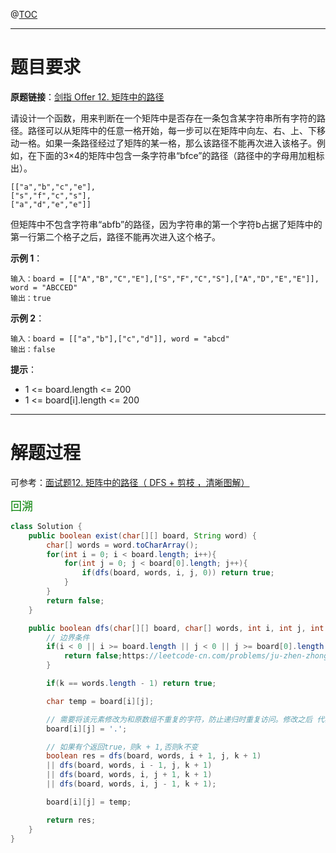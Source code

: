 @[TOC](目录)

***

# 题目要求

**原题链接**：[剑指 Offer 12. 矩阵中的路径](https://leetcode-cn.com/problems/ju-zhen-zhong-de-lu-jing-lcof/)

请设计一个函数，用来判断在一个矩阵中是否存在一条包含某字符串所有字符的路径。路径可以从矩阵中的任意一格开始，每一步可以在矩阵中向左、右、上、下移动一格。如果一条路径经过了矩阵的某一格，那么该路径不能再次进入该格子。例如，在下面的3×4的矩阵中包含一条字符串“bfce”的路径（路径中的字母用加粗标出）。

```
[["a","b","c","e"],
["s","f","c","s"],
["a","d","e","e"]]
```

但矩阵中不包含字符串“abfb”的路径，因为字符串的第一个字符b占据了矩阵中的第一行第二个格子之后，路径不能再次进入这个格子。

**示例 1**：

```
输入：board = [["A","B","C","E"],["S","F","C","S"],["A","D","E","E"]], word = "ABCCED"
输出：true
```


**示例 2**：

```
输入：board = [["a","b"],["c","d"]], word = "abcd"
输出：false
```

**提示**：

- 1 <= board.length <= 200
- 1 <= board[i].length <= 200

***

# 解题过程

可参考：[面试题12. 矩阵中的路径（ DFS + 剪枝 ，清晰图解）](https://leetcode-cn.com/problems/ju-zhen-zhong-de-lu-jing-lcof/solution/mian-shi-ti-12-ju-zhen-zhong-de-lu-jing-shen-du-yo/)

<font color=green size=4>回溯</font>

```java
class Solution {
    public boolean exist(char[][] board, String word) {
        char[] words = word.toCharArray();
        for(int i = 0; i < board.length; i++){
            for(int j = 0; j < board[0].length; j++){
                if(dfs(board, words, i, j, 0)) return true;
            }
        }
        return false;
    }

    public boolean dfs(char[][] board, char[] words, int i, int j, int k){
        // 边界条件
        if(i < 0 || i >= board.length || j < 0 || j >= board[0].length || words[k] != board[i][j]){
            return false;https://leetcode-cn.com/problems/ju-zhen-zhong-de-lu-jing-lcof/solution/mian-shi-ti-12-ju-zhen-zhong-de-lu-jing-shen-du-yo/
        }

        if(k == words.length - 1) return true;

        char temp = board[i][j];

        // 需要将该元素修改为和原数组不重复的字符，防止递归时重复访问。修改之后 代表该元素已经访问过了
        board[i][j] = '.';

        // 如果有个返回true，则k + 1,否则k不变
        boolean res = dfs(board, words, i + 1, j, k + 1)
        || dfs(board, words, i - 1, j, k + 1)
        || dfs(board, words, i, j + 1, k + 1)
        || dfs(board, words, i, j - 1, k + 1);

        board[i][j] = temp;

        return res;
    }
}
```

